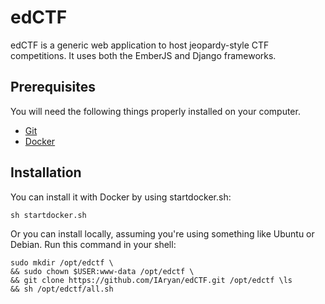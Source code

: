 # edCTF

edCTF is a generic web application to host jeopardy-style CTF competitions.  It uses both the EmberJS and Django frameworks.

## Prerequisites

You will need the following things properly installed on your computer.

* [Git](http://git-scm.com/)
* [Docker](http://docs.docker.com/engine/installation/)

## Installation

You can install it with Docker by using startdocker.sh:
```
sh startdocker.sh
```

Or you can install locally, assuming you're using something like Ubuntu or Debian.  Run this command in your shell:
```
sudo mkdir /opt/edctf \
&& sudo chown $USER:www-data /opt/edctf \
&& git clone https://github.com/IAryan/edCTF.git /opt/edctf \ls
&& sh /opt/edctf/all.sh
```
